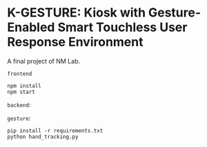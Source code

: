 # K-GESTURE: Kiosk with Gesture-Enabled Smart Touchless User Response Environment

A final project of NM Lab.

`frontend`

```
npm install
npm start
```

`backend`:

`gesture`:
```
pip install -r requirements.txt
python hand_tracking.py
```